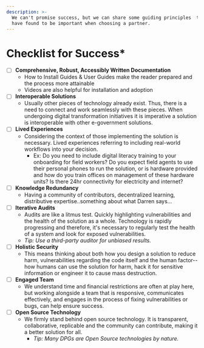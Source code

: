 ```yaml
---
description: >-
  We can't promise success, but we can share some guiding principles  that we
  have found to be important when choosing a partner.
---
```


# Checklist for Success\*

* [ ] **Comprehensive, Robust, Accessibly Written Documentation**
  * How to Install Guides & User Guides make the reader prepared and the process more attainable
  * Videos are also helpful for installation and adoption
* [ ] **Interoperable Solutions**
  * Usually other pieces of technology already exist. Thus, there is a need to connect and work seamlessly with these pieces. When undergoing digital transformation initiatives it is imperative a solution is interoperable with other e-government solutions.&#x20;
* [ ] **Lived Experiences**&#x20;
  * Considering the context of those implementing the solution is necessary. Lived experiences referring to including real-world workflows into your decision.&#x20;
    * &#x20;Ex: Do you need to include digital literacy training to your onboarding for field workers? Do you expect field agents to use their personal phones to run the solution, or is hardware provided and how do you train offices on management of these hardware units? Is there 24hr connectivity for electricity and internet?&#x20;
* [ ] **Knowledge Redundancy**&#x20;
  * Having a community of contributors, decentralized learning, distributive expertise..something about what Darren says...
* [ ] **Iterative Audits**
  * Audits are like a litmus test. Quickly highlighting vulnerabilities and the health of the solution as a whole. Technology is rapidly progressing and therefore, it's necessary to regularly test the health of a system and look for exposed vulnerabilities.&#x20;
  * _Tip: Use a third-party auditor for unbiased results._&#x20;
* [ ] **Holistic Security**&#x20;
  * This means thinking about both how you design a solution to reduce harm, vulnerabilities regarding the code itself and the human factor--how humans can use the solution for harm, hack it for sensitive information or engineer it to cause mass destruction.&#x20;
* [ ] **Engaged Team**
  * We understand time and financial restrictions are often at play here, but working alongside a team that is responsive, communicates effectively, and engages in the process of fixing vulnerabilities or bugs, can help ensure success.
* [ ] **Open Source Technology**
  * We firmly stand behind open source technology. It is transparent, collaborative, replicable and the community can contribute, making it a better solution for all.&#x20;
    *   _Tip: Many DPGs are Open Source technologies by nature._&#x20;

